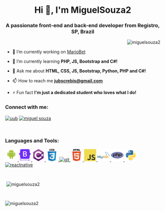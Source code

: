 <h1 align="center">Hi 👋, I'm MiguelSouza2</h1>
<h3 align="center">A passionate front-end and back-end developer from Registro, SP, Brazil</h3>

<p align="right"> <img src="https://komarev.com/ghpvc/?username=miguelsouza2&label=Users%20who%20saw%20this%20profile&labelColor=000000color=00ff59&style=flat" alt="miguelsouza2" /> </p>



- 🔭 I’m currently working on [MarioBet](https://github.com/MiguelSouza2/MarioBet.git)

- 🌱 I’m currently learning **PHP, JS, Bootstrap and C#!**

- 💬 Ask me about **HTML, CSS, JS, Bootstrap, Python, PHP and C#!**

- 📫 How to reach me **jubscrebis@gmail.com**

- ⚡ Fun fact **I'm just a dedicated student who loves what I do!**

<h3 align="left">Connect with me:</h3>
<p align="left">
<a href="https://dev.to/uub" target="blank"><img align="center" src="https://raw.githubusercontent.com/rahuldkjain/github-profile-readme-generator/master/src/images/icons/Social/devto.svg" alt="uub" height="30" width="40" /></a>
<a href="https://www.linkedin.com/in/miguel-souza-3b48a4274" target="blank"><img align="center" src="https://raw.githubusercontent.com/rahuldkjain/github-profile-readme-generator/master/src/images/icons/Social/linked-in-alt.svg" alt="miguel souza" height="30" width="40" /></a>
</p><br>

<h3 align="left">Languages and Tools:</h3>
<p align="left"> <a href="https://developer.android.com" target="_blank" rel="noreferrer"> <img src="https://raw.githubusercontent.com/devicons/devicon/master/icons/android/android-original-wordmark.svg" alt="android" width="40" height="40"/> </a> <a href="https://getbootstrap.com" target="_blank" rel="noreferrer"> <img src="https://raw.githubusercontent.com/devicons/devicon/master/icons/bootstrap/bootstrap-plain-wordmark.svg" alt="bootstrap" width="40" height="40"/> </a> <a href="https://www.w3schools.com/cs/" target="_blank" rel="noreferrer"> <img src="https://raw.githubusercontent.com/devicons/devicon/master/icons/csharp/csharp-original.svg" alt="csharp" width="40" height="40"/> </a> <a href="https://www.w3schools.com/css/" target="_blank" rel="noreferrer"> <img src="https://raw.githubusercontent.com/devicons/devicon/master/icons/css3/css3-original-wordmark.svg" alt="css3" width="40" height="40"/> </a> <a href="https://git-scm.com/" target="_blank" rel="noreferrer"> <img src="https://www.vectorlogo.zone/logos/git-scm/git-scm-icon.svg" alt="git" width="40" height="40"/> </a> <a href="https://www.w3.org/html/" target="_blank" rel="noreferrer"> <img src="https://raw.githubusercontent.com/devicons/devicon/master/icons/html5/html5-original-wordmark.svg" alt="html5" width="40" height="40"/> </a> <a href="https://developer.mozilla.org/en-US/docs/Web/JavaScript" target="_blank" rel="noreferrer"> <img src="https://raw.githubusercontent.com/devicons/devicon/master/icons/javascript/javascript-original.svg" alt="javascript" width="40" height="40"/> </a> <a href="https://www.mysql.com/" target="_blank" rel="noreferrer"> <img src="https://raw.githubusercontent.com/devicons/devicon/master/icons/mysql/mysql-original-wordmark.svg" alt="mysql" width="40" height="40"/> </a> <a href="https://www.php.net" target="_blank" rel="noreferrer"> <img src="https://raw.githubusercontent.com/devicons/devicon/master/icons/php/php-original.svg" alt="php" width="40" height="40"/> </a> <a href="https://www.python.org" target="_blank" rel="noreferrer"> <img src="https://raw.githubusercontent.com/devicons/devicon/master/icons/python/python-original.svg" alt="python" width="40" height="40"/> </a> <a href="https://reactnative.dev/" target="_blank" rel="noreferrer"> <img src="https://reactnative.dev/img/header_logo.svg" alt="reactnative" width="40" height="40"/> </a> </p><br>


<div style="text-align: 'center'">
  <p>&nbsp;<img align="center" src="https://github-readme-stats.vercel.app/api?username=miguelsouza2&show_icons=true&locale=en&theme=dark" alt="miguelsouza2" /></p> <br>

<p><img align="left" src="https://github-readme-stats.vercel.app/api/top-langs?username=miguelsouza2&show_icons=true&locale=en&layout=compact&theme=dark" alt="miguelsouza2" /></p>

</div>
